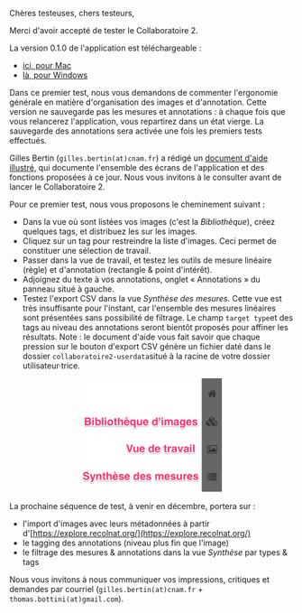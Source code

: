 Chères testeuses, chers testeurs,

Merci d'avoir accepté de tester le Collaboratoire 2.

La version 0.1.0 de l'application est téléchargeable :
- [ici, pour Mac](https://github.com/Amleth/collaboratoire2/releases/download/0.1/Collaboratoire2-0.1.0-mac.zip)
- [là, pour Windows](https://github.com/Amleth/collaboratoire2/releases/download/0.1/Collaboratoire2-0.1.0-win.zip)

Dans ce premier test, nous vous demandons de commenter l'ergonomie générale en matière d'organisation des images et d'annotation. Cette version ne sauvegarde pas les mesures et annotations : à chaque fois que vous relancerez l'application, vous repartirez dans un état vierge. La sauvegarde des annotations sera activée une fois les premiers tests effectués.

Gilles Bertin (```gilles.bertin(at)cnam.fr```) a rédigé un [document d'aide illustré](../Collaboratoire%202%20-%20Aide.pdf), qui documente l'ensemble des écrans de l'application et des fonctions proposées à ce jour. Nous vous invitons à le consulter avant de lancer le Collaboratoire 2.

Pour ce premier test, nous vous proposons le cheminement suivant :

- Dans la vue où sont listées vos images (c'est la *Bibliothèque*), créez quelques tags, et distribuez les sur les images.
- Cliquez sur un tag pour restreindre la liste d'images. Ceci permet de constituer une sélection de travail.
- Passer dans la vue de travail, et testez les outils de mesure linéaire (règle) et d'annotation (rectangle & point d'intérêt).
- Adjoignez du texte à vos annotations, onglet « Annotations » du panneau situé à gauche.
- Testez l'export CSV dans la vue *Synthèse des mesures*. Cette vue est très insuffisante pour l'instant, car l'ensemble des mesures linéaires sont présentées sans possibilité de filtrage. Le champ ```target type```et des tags au niveau des annotations seront bientôt proposés pour affiner les résultats. Note : le document d'aide vous fait savoir que chaque pression sur le bouton d'export CSV génère un fichier daté dans le dossier ```collaboratoire2-userdata```situé à la racine de votre dossier utilisateur·trice.

<p align="center">
  <img width="250" src="nav.png">
</p>

La prochaine séquence de test, à venir en décembre, portera sur :
- l'import d'images avec leurs métadonnées à partir d'[https://explore.recolnat.org/](https://explore.recolnat.org/)
- le tagging des annotations (niveau plus fin que l'image)
- le filtrage des mesures & annotations dans la vue *Synthèse* par types & tags

Nous vous invitons à nous communiquer vos impressions, critiques et demandes par courriel (```gilles.bertin(at)cnam.fr``` + ```thomas.bottini(at)gmail.com```).
